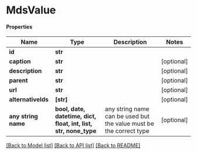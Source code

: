 # MdsValue

#### Properties
Name | Type | Description | Notes
------------ | ------------- | ------------- | -------------
**id** | **str** |  | 
**caption** | **str** |  | [optional] 
**description** | **str** |  | [optional] 
**parent** | **str** |  | [optional] 
**url** | **str** |  | [optional] 
**alternativeIds** | **[str]** |  | [optional] 
**any string name** | **bool, date, datetime, dict, float, int, list, str, none_type** | any string name can be used but the value must be the correct type | [optional]

[[Back to Model list]](../README.md#documentation-for-models) [[Back to API list]](../README.md#documentation-for-api-endpoints) [[Back to README]](../README.md)

